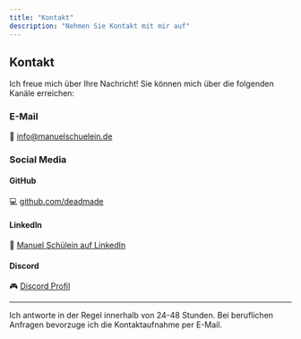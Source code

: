 ```yaml
---
title: "Kontakt"
description: "Nehmen Sie Kontakt mit mir auf"
---
```


## Kontakt

Ich freue mich über Ihre Nachricht! Sie können mich über die folgenden Kanäle erreichen:

### E-Mail
📧 [info@manuelschuelein.de](mailto:info@manuelschuelein.de)

### Social Media

#### GitHub
💻 [github.com/deadmade](https://github.com/deadmade)

#### LinkedIn
💼 [Manuel Schülein auf LinkedIn](https://www.linkedin.com/in/manuel-schülein-408421247)

#### Discord
🎮 [Discord Profil](https://discord.com/users/819908750814347275)

---

Ich antworte in der Regel innerhalb von 24-48 Stunden. Bei beruflichen Anfragen bevorzuge ich die Kontaktaufnahme per E-Mail.
